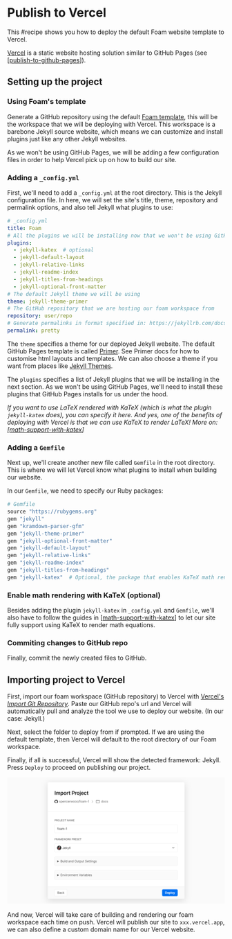 # Publish to Vercel

This #recipe shows you how to deploy the default Foam website template to Vercel.

[Vercel](https://vercel.com/) is a static website hosting solution similar to GitHub Pages (see [[publish-to-github-pages]]).

## Setting up the project

### Using Foam's template

Generate a GitHub repository using the default [Foam template](https://github.com/foambubble/foam-template), this will be the workspace that we will be deploying with Vercel. This workspace is a barebone Jekyll source website, which means we can customize and install plugins just like any other Jekyll websites.

As we won't be using GitHub Pages, we will be adding a few configuration files in order to help Vercel pick up on how to build our site.

### Adding a `_config.yml`

First, we'll need to add a `_config.yml` at the root directory. This is the Jekyll configuration file. In here, we will set the site's title, theme, repository and permalink options, and also tell Jekyll what plugins to use:

```yaml
# _config.yml
title: Foam
# All the plugins we will be installing now that we won't be using GitHub Pages
plugins:
  - jekyll-katex  # optional
  - jekyll-default-layout
  - jekyll-relative-links
  - jekyll-readme-index
  - jekyll-titles-from-headings
  - jekyll-optional-front-matter
# The default Jekyll theme we will be using
theme: jekyll-theme-primer
# The GitHub repository that we are hosting our foam workspace from
repository: user/repo
# Generate permalinks in format specified in: https://jekyllrb.com/docs/permalinks/#built-in-formats
permalink: pretty
```

The `theme` specifies a theme for our deployed Jekyll website. The default GitHub Pages template is called [Primer](https://github.com/pages-themes/primer). See Primer docs for how to customise html layouts and templates. We can also choose a theme if you want from places like [Jekyll Themes](https://jekyllthemes.io/).

The `plugins` specifies a list of Jekyll plugins that we will be installing in the next section. As we won't be using GitHub Pages, we'll need to install these plugins that GitHub Pages installs for us under the hood.

_If you want to use LaTeX rendered with KaTeX (which is what the plugin `jekyll-katex` does), you can specify it here. And yes, one of the benefits of deploying with Vercel is that we can use KaTeX to render LaTeX! More on: [[math-support-with-katex]]_

### Adding a `Gemfile`

Next up, we'll create another new file called `Gemfile` in the root directory. This is where we will let Vercel know what plugins to install when building our website.

In our `Gemfile`, we need to specify our Ruby packages:

```ruby
# Gemfile
source "https://rubygems.org"
gem "jekyll"
gem "kramdown-parser-gfm"
gem "jekyll-theme-primer"
gem "jekyll-optional-front-matter"
gem "jekyll-default-layout"
gem "jekyll-relative-links"
gem "jekyll-readme-index"
gem "jekyll-titles-from-headings"
gem "jekyll-katex"  # Optional, the package that enables KaTeX math rendering
```

### Enable math rendering with KaTeX (optional)

Besides adding the plugin `jekyll-katex` in `_config.yml` and `Gemfile`, we'll also have to follow the guides in [[math-support-with-katex]] to let our site fully support using KaTeX to render math equations.

### Commiting changes to GitHub repo

Finally, commit the newly created files to GitHub.

## Importing project to Vercel

First, import our foam workspace (GitHub repository) to Vercel with [Vercel's _Import Git Repository_](https://vercel.com/import/git). Paste our GitHub repo's url and Vercel will automatically pull and analyze the tool we use to deploy our website. (In our case: Jekyll.)

Next, select the folder to deploy from if prompted. If we are using the default template, then Vercel will default to the root directory of our Foam workspace.

Finally, if all is successful, Vercel will show the detected framework: Jekyll. Press `Deploy` to proceed on publishing our project.

![](../../assets/images/vercel-detect-preset.png)

And now, Vercel will take care of building and rendering our foam workspace each time on push. Vercel will publish our site to `xxx.vercel.app`, we can also define a custom domain name for our Vercel website.

[//begin]: # "Autogenerated link references for markdown compatibility"
[publish-to-github-pages]: publish-to-github-pages.md "GitHub Pages"
[math-support-with-katex]: math-support-with-katex.md "Katex Math Rendering"
[//end]: # "Autogenerated link references"
